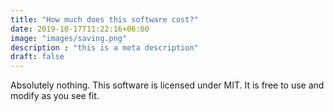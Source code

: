 ```yaml
---
title: "How much does this software cost?"
date: 2019-10-17T11:22:16+06:00
image: "images/saving.png"
description : "this is a meta description"
draft: false
---
```


Absolutely nothing. This software is licensed under MIT. It is free to use and modify as you see fit.